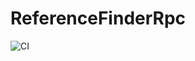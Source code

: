 ReferenceFinderRpc
====================

![CI](https://github.com/phpactor/reference-finder-rpc-extension/workflows/CI/badge.svg)
